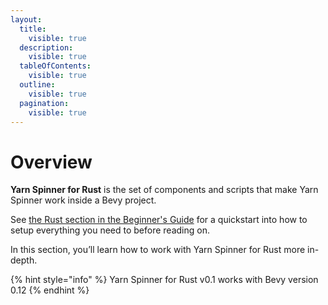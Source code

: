 ```yaml
---
layout:
  title:
    visible: true
  description:
    visible: true
  tableOfContents:
    visible: true
  outline:
    visible: true
  pagination:
    visible: true
---
```


# Overview

**Yarn Spinner for Rust** is the set of components and scripts that make Yarn Spinner work inside a Bevy project.

See [the Rust section in the Beginner's Guide](../beginners-guide/making-a-game/yarn-spinner-for-rust.md) for a quickstart into how to setup everything you need to before reading on.

In this section, you’ll learn how to work with Yarn Spinner for Rust more in-depth.

{% hint style="info" %}
Yarn Spinner for Rust v0.1 works with Bevy version 0.12
{% endhint %}
